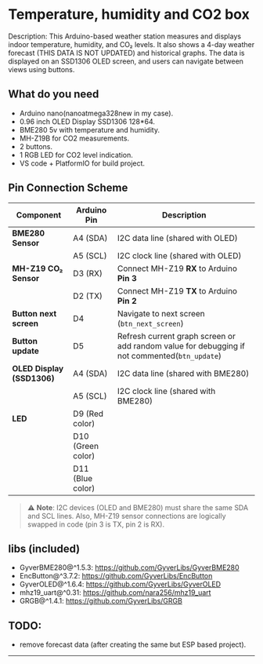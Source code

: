 # Temperature, humidity and CO2 box
Description:
This Arduino-based weather station measures and displays indoor temperature, humidity, and CO₂ levels. It also shows a 4-day weather forecast (THIS DATA IS NOT UPDATED) and historical graphs. The data is displayed on an SSD1306 OLED screen, and users can navigate between views using buttons.

## What do you need
* Arduino nano(nanoatmega328new in my case).
* 0.96 inch OLED Display SSD1306 128*64.
* BME280 5v with temperature and humidity.
* MH-Z19B for CO2 measurements.
* 2 buttons.
* 1 RGB LED for CO2 level indication.
* VS code + PlatformIO for build project.

## Pin Connection Scheme

| Component          | Arduino Pin | Description                                               |
|--------------------|-------------|-----------------------------------------------------------|
| **BME280 Sensor**  | A4 (SDA)    | I2C data line (shared with OLED)                          |
|                    | A5 (SCL)    | I2C clock line (shared with OLED)                         |
| **MH-Z19 CO₂ Sensor** | D3 (RX)  | Connect MH-Z19 **RX** to Arduino **Pin 3**               |
|                    | D2 (TX)  | Connect MH-Z19 **TX** to Arduino **Pin 2**               |
| **Button next screen**    | D4          | Navigate to next screen (`btn_next_screen`)                     |
| **Button update**   | D5          | Refresh current graph screen or add random value for debugging if not commented(`btn_update`)              |                    |
| **OLED Display (SSD1306)**  | A4 (SDA)    | I2C data line (shared with BME280)                          |
|                    | A5 (SCL)    | I2C clock line (shared with BME280)                         |
| **LED**  | D9 (Red color)    |                          |
|                    | D10 (Green color)    |                          |
|                    | D11 (Blue color)    |                          |


> ⚠️ **Note**: I2C devices (OLED and BME280) must share the same SDA and SCL lines. Also, MH-Z19 sensor connections are logically swapped in code (pin 3 is TX, pin 2 is RX).

## libs (included)
* GyverBME280@^1.5.3: https://github.com/GyverLibs/GyverBME280
* EncButton@^3.7.2: https://github.com/GyverLibs/EncButton
* GyverOLED@^1.6.4: https://github.com/GyverLibs/GyverOLED
* mhz19_uart@^0.31: https://github.com/nara256/mhz19_uart
* GRGB@^1.4.1: https://github.com/GyverLibs/GRGB

## TODO:
* remove forecast data (after creating the same but ESP based project).

---
